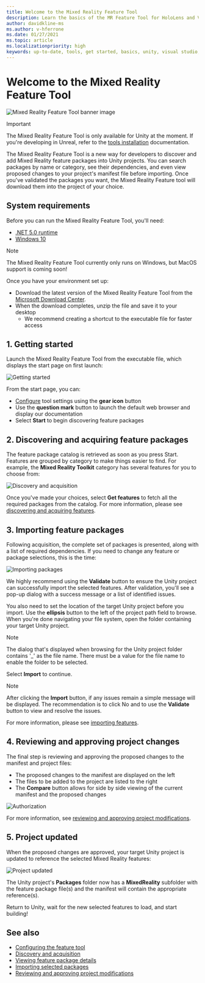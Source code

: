 ```yaml
---
title: Welcome to the Mixed Reality Feature Tool
description: Learn the basics of the MR Feature Tool for HoloLens and VR development.
author: davidkline-ms
ms.author: v-hferrone
ms.date: 01/27/2021
ms.topic: article
ms.localizationpriority: high
keywords: up-to-date, tools, get started, basics, unity, visual studio, toolkit, mixed reality headset, windows mixed reality headset, virtual reality headset, installation, Windows, HoloLens, emulator, unreal, openxr
---
```


# Welcome to the Mixed Reality Feature Tool

![Mixed Reality Feature Tool banner image](images/feature-tool-banner.png)

> [!IMPORTANT]
> The Mixed Reality Feature Tool is only available for Unity at the moment. If you're developing in Unreal, refer to the [tools installation](../install-the-tools.md) documentation.

The Mixed Reality Feature Tool is a new way for developers to discover and add Mixed Reality feature packages into Unity projects. You can search packages by name or category, see their dependencies, and even view proposed changes to your project's manifest file before importing. Once you've validated the packages you want, the Mixed Reality Feature tool will download them into the project of your choice.

## System requirements

Before you can run the Mixed Reality Feature Tool, you'll need:

* [.NET 5.0 runtime](https://dotnet.microsoft.com/download/dotnet/5.0) 
* [Windows 10](https://www.microsoft.com/software-download/windows10ISO) 

> [!NOTE]
> The Mixed Reality Feature Tool currently only runs on Windows, but MacOS support is coming soon!

Once you have your environment set up:

* Download the latest version of the Mixed Reality Feature Tool from the [Microsoft Download Center](https://aka.ms/MRFeatureTool).
* When the download completes, unzip the file and save it to your desktop
    * We recommend creating a shortcut to the executable file for faster access

## 1. Getting started

Launch the Mixed Reality Feature Tool from the executable file, which displays the start page on first launch:

![Getting started](images/FeatureToolStart.png)

From the start page, you can:

* [Configure](configuring-feature-tool.md) tool settings using the **gear icon** button 
* Use the **question mark** button to launch the default web browser and display our documentation
* Select **Start** to begin discovering feature packages

## 2. Discovering and acquiring feature packages

The feature package catalog is retrieved as soon as you press Start. Features are grouped by category to make things easier to find. For example, the **Mixed Reality Toolkit** category has several features for you to choose from:

![Discovery and acquisition](images/FeatureToolDiscovery.png)

Once you've made your choices, select **Get features** to fetch all the required packages from the catalog. For more information, please see [discovering and acquiring features](discovering-features.md).

## 3. Importing feature packages

Following acquisition, the complete set of packages is presented, along with a list of required dependencies. If you need to change any feature or package selections, this is the time:

![Importing packages](images/FeatureToolImport.png)

We highly recommend using the **Validate** button to ensure the Unity project can successfully import the selected features. After validation, you'll see a pop-up dialog with a success message or a list of identified issues.

You also need to set the location of the target Unity project before you import. Use the **ellipsis** button to the left of the project path field to browse. When you're done navigating your file system, open the folder containing your target Unity project.

> [!NOTE]
> The dialog that's displayed when browsing for the Unity project folder contains '_' as the file name. There must be a value for the file name to enable the folder to be selected.

Select **Import** to continue.

> [!NOTE]
> After clicking the **Import** button, if any issues remain a simple message will be displayed. The recommendation is to click No and to use the **Validate** button to view and resolve the issues.

For more information, please see [importing features](importing-features.md).

## 4. Reviewing and approving project changes

The final step is reviewing and approving the proposed changes to the manifest and project files:

* The proposed changes to the manifest are displayed on the left 
* The files to be added to the project are listed to the right
* The **Compare** button allows for side by side viewing of the current manifest and the proposed changes

![Authorization](images/FeatureToolApprovalRequest.png)

For more information, see [reviewing and approving project modifications](reviewing-changes.md).

## 5. Project updated

When the proposed changes are approved, your target Unity project is updated to reference the selected Mixed Reality features:

![Project updated](images/FeatureToolProjectUpdated.png)

The Unity project's **Packages** folder now has a **MixedReality** subfolder with the feature package file(s) and the manifest will contain the appropriate reference(s).

Return to Unity, wait for the new selected features to load, and start building!

## See also

- [Configuring the feature tool](configuring-feature-tool.md)
- [Discovery and acquisition](discovering-features.md)
- [Viewing feature package details](viewing-package-details.md)
- [Importing selected packages](importing-features.md)
- [Reviewing and approving project modifications](reviewing-changes.md)
